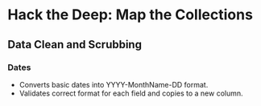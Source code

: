 # Hack the Deep: Map the Collections
## Data Clean and Scrubbing
### Dates
 - Converts basic dates into YYYY-MonthName-DD format.
 - Validates correct format for each field and copies to a new column.

